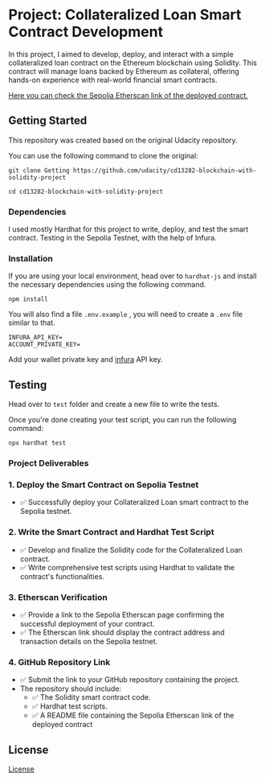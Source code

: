 # Project: Collateralized Loan Smart Contract Development

In this project, I aimed to develop, deploy, and interact with a simple collateralized loan contract on the Ethereum blockchain using Solidity. This contract will manage loans backed by Ethereum as collateral, offering hands-on experience with real-world financial smart contracts.

[Here you can check the Sepolia Etherscan link of the deployed contract.](https://sepolia.etherscan.io/tx/0x7c3b133231df5c56c3e7be445f6a129ea874570da65f5d35f4d434bfe7778d1f)


## Getting Started

This repository was created based on the original Udacity repository. 

You can use the following command to clone the original:

```
git clone Getting https://github.com/udacity/cd13282-blockchain-with-solidity-project

cd cd13282-blockchain-with-solidity-project
```

### Dependencies

I used mostly Hardhat for this project to write, deploy, and test the smart contract. Testing in the Sepolia Testnet, with the help of Infura.

### Installation

If you are using your local environment, head over to `hardhat-js` and install the necessary dependencies using the following command.

```
npm install
```

You will also find a file `.env.example` , you will need to create a `.env` file similar to that.

```
INFURA_API_KEY=
ACCOUNT_PRIVATE_KEY=
```

Add your wallet private key and [infura](https://www.infura.io/) API key.

## Testing

Head over to `test` folder and create a new file to write the tests.

Once you're done creating your test script, you can run the following command: 

```
npx hardhat test
```

### **Project Deliverables**

### 1. Deploy the Smart Contract on Sepolia Testnet

- ✅ Successfully deploy your Collateralized Loan smart contract to the Sepolia testnet. 

### 2. Write the Smart Contract and Hardhat Test Script

- ✅ Develop and finalize the Solidity code for the Collateralized Loan contract.
- ✅ Write comprehensive test scripts using Hardhat to validate the contract's functionalities.

### 3. Etherscan Verification

- ✅ Provide a link to the Sepolia Etherscan page confirming the successful deployment of your contract.
- ✅ The Etherscan link should display the contract address and transaction details on the Sepolia testnet.

### 4. GitHub Repository Link

- ✅ Submit the link to your GitHub repository containing the project.
- The repository should include:
  - ✅ The Solidity smart contract code.
  - ✅ Hardhat test scripts.
  - ✅ A README file containing the Sepolia Etherscan link of the deployed contract

## License

[License](LICENSE.txt)
